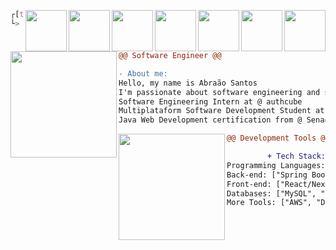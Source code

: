 <div style="display:block;text-align:right"><img align="right" src="https://skillicons.dev/icons?i=docker" border="0" style="width:66px;" />
<div style="display:block;text-align:right"><img align="right" src="https://skillicons.dev/icons?i=aws" border="0" style="width:66px;" />
<div style="display:block;text-align:right"><img align="right" src="https://skillicons.dev/icons?i=golang" border="0" style="width:66px;" />
<div style="display:block;text-align:right"><img align="right" src="https://skillicons.dev/icons?i=spring" border="0" style="width:66px;" />
<div style="display:block;text-align:right"><img align="right" src="https://skillicons.dev/icons?i=flask" border="0" style="width:66px;" />
<div style="display:block;text-align:right"><img align="right" src="https://skillicons.dev/icons?i=react" border="0" style="width:66px;" />
<div style="display:block;text-align:right"><img align="right" src="https://skillicons.dev/icons?i=next" border="0" style="width:66px;" />
         
```css
┌[techabraao@git]-(~)
└> mefetch
```

<div style="display:block;text-align:left"><img align="left" src="https://skillicons.dev/icons?i=java" border="0" style="width:170px;" />
         

    
```diff
@@ Software Engineer @@

- About me:
Hello, my name is Abraão Santos
I'm passionate about software engineering and system architecture
Software Engineering Intern at @ authcube
Multiplataform Software Development Student at @ Fatec Zona Leste
Java Web Development certification from @ Senac Lapa Tito
```


<div style="display:block;text-align:right"><img align="left" src="https://skillicons.dev/icons?i=python" border="0" style="width:170px;" />
          
  
```diff
@@ Development Tools @@

+ Tech Stack:
Programming Languages: ["Python", "Java", "Golang", "TypeScript"]
Back-end: ["Spring Boot", "Flask", "FastAPI"]
Front-end: ["React/Next.js", "TailwindCSS", "Jinja2", "Axios", "jQuery"]
Databases: ["MySQL", "PostgreSQL", "Redis"]
More Tools: ["AWS", "Docker", "ORMs", "Linux/Bash", "CI/CD", "Git"]
```
